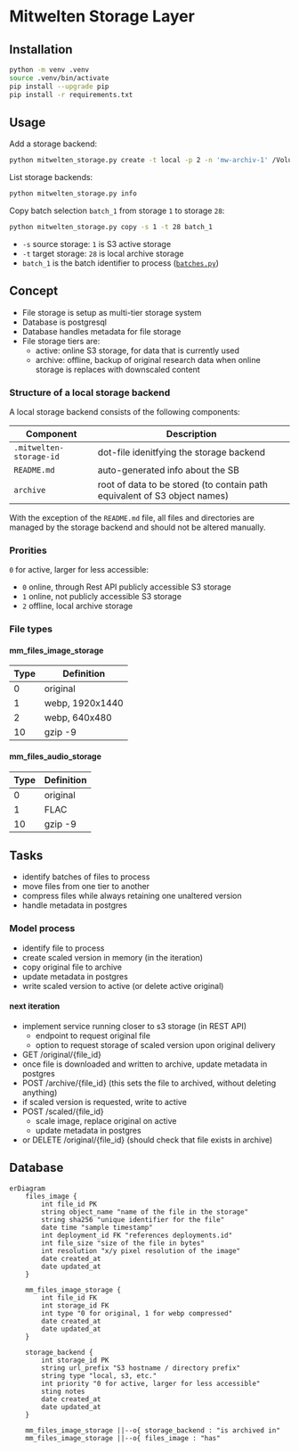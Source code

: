 # Mitwelten Storage Layer

## Installation

```bash
python -m venv .venv
source .venv/bin/activate
pip install --upgrade pip
pip install -r requirements.txt
```

## Usage

Add a storage backend:

```bash
python mitwelten_storage.py create -t local -p 2 -n 'mw-archiv-1' /Volumes/mw-archiv-1
```

List storage backends:

```bash
python mitwelten_storage.py info
```

Copy batch selection `batch_1` from storage `1` to storage `28`:

```bash
python mitwelten_storage.py copy -s 1 -t 28 batch_1
```

- `-s` source storage: `1` is S3 active storage
- `-t` target storage: `28` is local archive storage
- `batch_1` is the batch identifier to process ([`batches.py`](batches.py))

## Concept

- File storage is setup as multi-tier storage system
- Database is postgresql
- Database handles metadata for file storage
- File storage tiers are:
  - active: online S3 storage, for data that is currently used
  - archive: offline, backup of original research data when online storage is replaces with downscaled content

### Structure of a local storage backend

A local storage backend consists of the following components:

| Component               | Description                                                               |
| ----------------------- | ------------------------------------------------------------------------- |
| `.mitwelten-storage-id` | dot-file idenitfying the storage backend                                  |
| `README.md`             | auto-generated info about the SB                                          |
| `archive`               | root of data to be stored (to contain path equivalent of S3 object names) |

With the exception of the `README.md` file, all files and directories are managed by the storage backend
and should not be altered manually.

### Prorities

`0` for active, larger for less accessible:

- `0` online, through Rest API publicly accessible S3 storage
- `1` online, not publicly accessible S3 storage
- `2` offline, local archive storage

### File types

#### mm_files_image_storage

| Type | Definition      |
| ---- | --------------- |
| 0    | original        |
| 1    | webp, 1920x1440 |
| 2    | webp,  640x480  |
| 10   | gzip -9         |

#### mm_files_audio_storage

| Type | Definition |
| ---- | ---------- |
| 0    | original   |
| 1    | FLAC       |
| 10   | gzip -9    |

## Tasks

- identify batches of files to process
- move files from one tier to another
- compress files while always retaining one unaltered version
- handle metadata in postgres

### Model process

- identify file to process
- create scaled version in memory (in the iteration)
- copy original file to archive
- update metadata in postgres
- write scaled version to active (or delete active original)

#### next iteration

- implement service running closer to s3 storage (in REST API)
  - endpoint to request original file
  - option to request storage of scaled version upon original delivery
- GET /original/{file_id}
- once file is downloaded and written to archive, update metadata in postgres
- POST /archive/{file_id} (this sets the file to archived, without deleting anything)
- if scaled version is requested, write to active
- POST /scaled/{file_id}
  - scale image, replace original on active
  - update metadata in postgres
- or DELETE /original/{file_id} (should check that file exists in archive)

## Database

```mermaid
erDiagram
    files_image {
        int file_id PK
        string object_name "name of the file in the storage"
        string sha256 "unique identifier for the file"
        date time "sample timestamp"
        int deployment_id FK "references deployments.id"
        int file_size "size of the file in bytes"
        int resolution "x/y pixel resolution of the image"
        date created_at
        date updated_at
    }

    mm_files_image_storage {
        int file_id FK
        int storage_id FK
        int type "0 for original, 1 for webp compressed"
        date created_at
        date updated_at
    }

    storage_backend {
        int storage_id PK
        string url_prefix "S3 hostname / directory prefix"
        string type "local, s3, etc."
        int priority "0 for active, larger for less accessible"
        sting notes
        date created_at
        date updated_at
    }

    mm_files_image_storage ||--o{ storage_backend : "is archived in"
    mm_files_image_storage ||--o{ files_image : "has"
```
